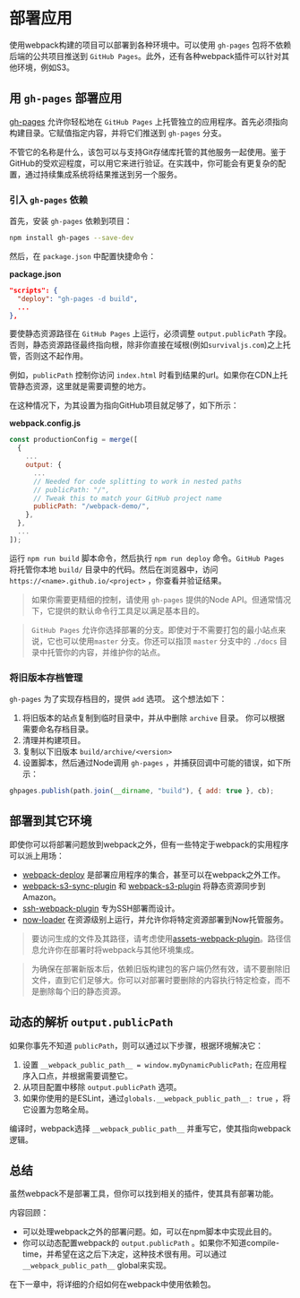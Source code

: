 # 部署应用

使用webpack构建的项目可以部署到各种环境中。可以使用 `gh-pages` 包将不依赖后端的公共项目推送到 `GitHub Pages`。此外，还有各种webpack插件可以针对其他环境，例如S3。

## 用 `gh-pages` 部署应用

[gh-pages](https://www.npmjs.com/package/gh-pages) 允许你轻松地在 `GitHub Pages` 上托管独立的应用程序。首先必须指向构建目录。它赋值指定内容，并将它们推送到 `gh-pages` 分支。

不管它的名称是什么，该包可以与支持Git存储库托管的其他服务一起使用。鉴于GitHub的受欢迎程度，可以用它来进行验证。在实践中，你可能会有更复杂的配置，通过持续集成系统将结果推送到另一个服务。

### 引入 `gh-pages` 依赖

首先，安装 `gh-pages` 依赖到项目：

```bash
npm install gh-pages --save-dev
```

然后，在 `package.json` 中配置快捷命令：

**package.json**

```json
"scripts": {
  "deploy": "gh-pages -d build",
  ...
},
```

要使静态资源路径在 `GitHub Pages` 上运行，必须调整 `output.publicPath` 字段。否则，静态资源路径最终指向根，除非你直接在域根(例如`survivaljs.com`)之上托管，否则这不起作用。

例如，`publicPath` 控制你访问 `index.html` 时看到结果的url。如果你在CDN上托管静态资源，这里就是需要调整的地方。

在这种情况下，为其设置为指向GitHub项目就足够了，如下所示：

**webpack.config.js**

```javascript
const productionConfig = merge([
  {
    ...
    output: {
      ...
      // Needed for code splitting to work in nested paths
      // publicPath: "/",
      // Tweak this to match your GitHub project name
      publicPath: "/webpack-demo/",
    },
  },
  ...
]);
```

运行 `npm run build` 脚本命令，然后执行 `npm run deploy` 命令。`GitHub Pages` 将托管你本地 `build/` 目录中的代码。然后在浏览器中，访问 `https://<name>.github.io/<project>` ，你查看并验证结果。

> 如果你需要更精细的控制，请使用 `gh-pages` 提供的Node API。但通常情况下，它提供的默认命令行工具足以满足基本目的。

> `GitHub Pages` 允许你选择部署的分支。即使对于不需要打包的最小站点来说，它也可以使用`master` 分支。你还可以指顶 `master` 分支中的 `./docs` 目录中托管你的内容，并维护你的站点。

### 将旧版本存档管理

`gh-pages` 为了实现存档目的，提供 `add` 选项。 这个想法如下：

1. 将旧版本的站点复制到临时目录中，并从中删除 `archive` 目录。 你可以根据需要命名存档目录。
2. 清理并构建项目。
3. 复制以下旧版本 `build/archive/<version>`
4. 设置脚本，然后通过Node调用 `gh-pages` ，并捕获回调中可能的错误，如下所示：

```javascript
ghpages.publish(path.join(__dirname, "build"), { add: true }, cb);
```

## 部署到其它环境

即使你可以将部署问题放到webpack之外，但有一些特定于webpack的实用程序可以派上用场：

* [webpack-deploy](https://www.npmjs.com/package/webpack-deploy) 是部署应用程序的集合，甚至可以在webpack之外工作。
* [webpack-s3-sync-plugin](https://www.npmjs.com/package/webpack-s3-sync-plugin) 和 [webpack-s3-plugin](https://www.npmjs.com/package/webpack-s3-plugin) 将静态资源同步到 Amazon。
* [ssh-webpack-plugin](https://www.npmjs.com/package/ssh-webpack-plugin) 专为SSH部署而设计。
* [now-loader](https://www.npmjs.com/package/now-loader) 在资源级别上运行，并允许你将特定资源部署到Now托管服务。

> 要访问生成的文件及其路径，请考虑使用[assets-webpack-plugin](https://www.npmjs.com/package/assets-webpack-plugin)。路径信息允许你在部署时将webpack与其他环境集成。

> 为确保在部署新版本后，依赖旧版构建包的客户端仍然有效，请不要删除旧文件，直到它们足够大。你可以对部署时要删除的内容执行特定检查，而不是删除每个旧的静态资源。

## 动态的解析 `output.publicPath` 

如果你事先不知道 `publicPath`，则可以通过以下步骤，根据环境解决它：

1. 设置 `__webpack_public_path__ = window.myDynamicPublicPath;` 在应用程序入口点，并根据需要调整它。
2. 从项目配置中移除 `output.publicPath` 选项。
3. 如果你使用的是ESLint，通过`globals.__webpack_public_path__: true` ，将它设置为忽略全局。

编译时，webpack选择 `__webpack_public_path__` 并重写它，使其指向webpack逻辑。

## 总结

虽然webpack不是部署工具，但你可以找到相关的插件，使其具有部署功能。

内容回顾：

* 可以处理webpack之外的部署问题。如，可以在npm脚本中实现此目的。
* 你可以动态配置webpack的 `output.publicPath` 。如果你不知道compile-time，并希望在这之后下决定，这种技术很有用。可以通过 `__webpack_public_path__` global来实现。

在下一章中，将详细的介绍如何在webpack中使用依赖包。
